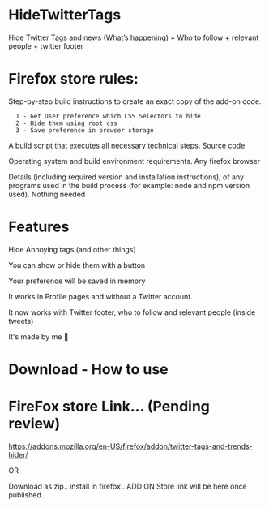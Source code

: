 # HideTwitterTags
Hide Twitter Tags and news (What’s happening) + Who to follow + relevant people + twitter footer

# Firefox store rules:

   Step-by-step build instructions to create an exact copy of the add-on code.
  
      1 - Get User preference which CSS Selectors to hide
      2 - Hide them using root css
      3 - Save preference in browser storage 
      
   A build script that executes all necessary technical steps.
     [Source code](https://github.com/Sal7one/HideTwitterTags/tree/firefoxverison)
     
   Operating system and build environment requirements.
    Any firefox browser 
   
   Details (including required version and installation instructions), of any programs used in the build process (for example: node and npm version used).
    Nothing needed 


# Features


Hide Annoying tags (and other things)

You can show or hide them with a button

Your preference will be saved in memory
  
 It works in Profile pages and without a Twitter account.
 
 It now works with Twitter footer, who to follow and relevant people (inside tweets) 

It's made by me 💅



# Download  - How to use

# FireFox store Link... (Pending review)
   https://addons.mozilla.org/en-US/firefox/addon/twitter-tags-and-trends-hider/
   
   OR
   
   Download as zip.. install in firefox.. ADD ON Store link will be here once published.. 

